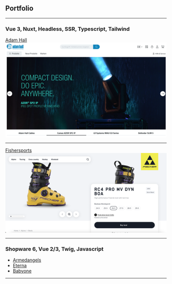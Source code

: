 ## Portfolio

---

### Vue 3, Nuxt, Headless, SSR, Typescript, Tailwind

[Adam Hall](/portfolio/projects/adamhall)
<img src="images/adamhall/home.png?raw=true"/>

---
[Fishersports](/portfolio/projects/fishersports)
<img src="images/fishersports/home.png?raw=true"/>

---

### Shopware 6, Vue 2/3, Twig, Javascript

- [Armedangels](/portfolio/projects/armedangels)
- [Eterna](/portfolio/projects/eterna)
- [Babyone](/portfolio/projects/babyone)

---
